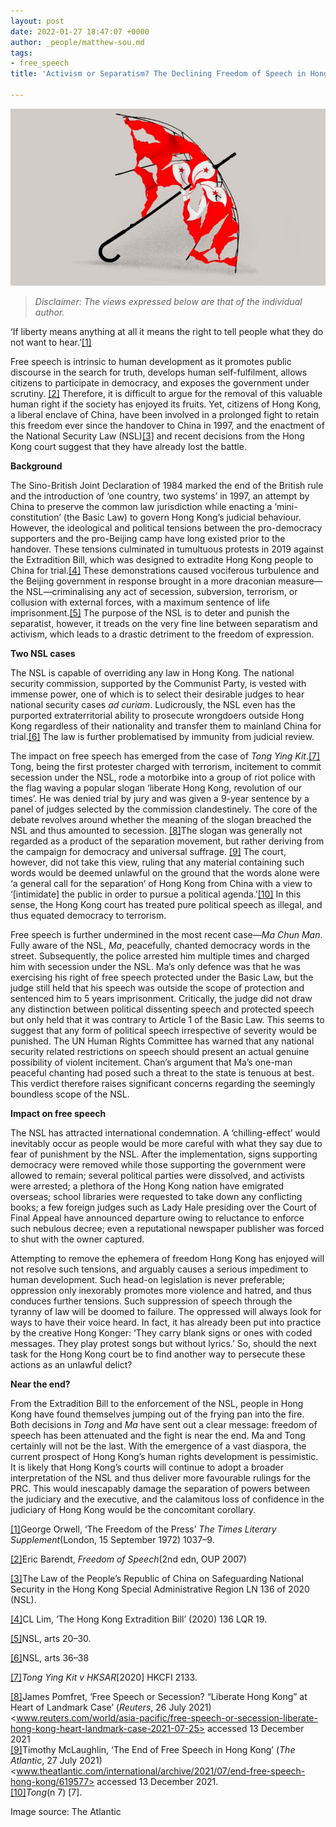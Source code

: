 ```yaml
---
layout: post
date: 2022-01-27 18:47:07 +0000
author: _people/matthew-sou.md
tags:
- free_speech
title: 'Activism or Separatism? The Declining Freedom of Speech in Hong Kong '

---
```

![](/uploads/untitled-design-8.png)

> _Disclaimer: The views expressed below are that of the individual author._

‘If liberty means anything at all it means the right to tell people what they do not want to hear.’[\[1\]](applewebdata://F8FFBCF5-A636-44BB-B318-DE48BCEA17D7#_ftn1)

Free speech is intrinsic to human development as it promotes public discourse in the search for truth, develops human self-fulfilment, allows citizens to participate in democracy, and exposes the government under scrutiny. [\[2\]](applewebdata://1EC0A358-F262-45EA-9C1E-08C015B405AD#_ftn1) Therefore, it is difficult to argue for the removal of this valuable human right if the society has enjoyed its fruits. Yet, citizens of Hong Kong, a liberal enclave of China, have been involved in a prolonged fight to retain this freedom ever since the handover to China in 1997, and the enactment of the National Security Law (NSL)[\[3\]](applewebdata://E9BFF8A5-A1B6-456A-84E1-8799A5EE9345#_ftn1) and recent decisions from the Hong Kong court suggest that they have already lost the battle.

**Background**

The Sino-British Joint Declaration of 1984 marked the end of the British rule and the introduction of ‘one country, two systems’ in 1997, an attempt by China to preserve the common law jurisdiction while enacting a ‘mini-constitution’ (the Basic Law) to govern Hong Kong’s judicial behaviour. However, the ideological and political tensions between the pro-democracy supporters and the pro-Beijing camp have long existed prior to the handover. These tensions culminated in tumultuous protests in 2019 against the Extradition Bill, which was designed to extradite Hong Kong people to China for trial.[\[4\]](applewebdata://D0CA86BA-2F48-42D7-A6EC-AC381AE50757#_ftn1) These demonstrations caused vociferous turbulence and the Beijing government in response brought in a more draconian measure—the NSL—criminalising any act of secession, subversion, terrorism, or collusion with external forces, with a maximum sentence of life imprisonment.[\[5\]](applewebdata://F3AC20D6-3EC1-4429-BDD6-FE1D9D4FE8A0#_ftn1) The purpose of the NSL is to deter and punish the separatist, however, it treads on the very fine line between separatism and activism, which leads to a drastic detriment to the freedom of expression.

**Two NSL cases**

The NSL is capable of overriding any law in Hong Kong. The national security commission, supported by the Communist Party, is vested with immense power, one of which is to select their desirable judges to hear national security cases _ad curiam_. Ludicrously, the NSL even has the purported extraterritorial ability to prosecute wrongdoers outside Hong Kong regardless of their nationality and transfer them to mainland China for trial.[\[6\]](applewebdata://FEEE3ECB-9A89-49A3-8802-D3758F32B53B#_ftn1) The law is further problematised by immunity from judicial review.

The impact on free speech has emerged from the case of _Tong Ying Kit_.[\[7\]](applewebdata://A663361B-8D72-499B-95E7-1B5B4E146B46#_ftn1) Tong, being the first protester charged with terrorism, incitement to commit secession under the NSL, rode a motorbike into a group of riot police with the flag waving a popular slogan ‘liberate Hong Kong, revolution of our times’. He was denied trial by jury and was given a 9-year sentence by a panel of judges selected by the commission clandestinely. The core of the debate revolves around whether the meaning of the slogan breached the NSL and thus amounted to secession. [\[8\]](applewebdata://515F5C4C-13B1-4FCB-91CF-A2A42DAA111B#_ftn1)The slogan was generally not regarded as a product of the separation movement, but rather deriving from the campaign for democracy and universal suffrage. [\[9\]](applewebdata://8055A1D6-BB15-45F8-86A2-D9D53918291B#_ftn1) The court, however, did not take this view, ruling that any material containing such words would be deemed unlawful on the ground that the words alone were ‘a general call for the separation’ of Hong Kong from China with a view to ‘\[intimidate\] the public in order to pursue a political agenda.’[\[10\]](applewebdata://E09C91AE-3BD9-4AE0-BF4A-1B628FA870BC#_ftn1) In this sense, the Hong Kong court has treated pure political speech as illegal, and thus equated democracy to terrorism.

Free speech is further undermined in the most recent case—_Ma Chun Man_. Fully aware of the NSL, _Ma_, peacefully, chanted democracy words in the street. Subsequently, the police arrested him multiple times and charged him with secession under the NSL. Ma’s only defence was that he was exercising his right of free speech protected under the Basic Law, but the judge still held that his speech was outside the scope of protection and sentenced him to 5 years imprisonment. Critically, the judge did not draw any distinction between political dissenting speech and protected speech but only held that it was contrary to Article 1 of the Basic Law. This seems to suggest that any form of political speech irrespective of severity would be punished. The UN Human Rights Committee has warned that any national security related restrictions on speech should present an actual genuine possibility of violent incitement. Chan’s argument that Ma’s one-man peaceful chanting had posed such a threat to the state is tenuous at best. This verdict therefore raises significant concerns regarding the seemingly boundless scope of the NSL.

**Impact on free speech**

The NSL has attracted international condemnation. A ‘chilling-effect’ would inevitably occur as people would be more careful with what they say due to fear of punishment by the NSL. After the implementation, signs supporting democracy were removed while those supporting the government were allowed to remain; several political parties were dissolved, and activists were arrested; a plethora of the Hong Kong nation have emigrated overseas; school libraries were requested to take down any conflicting books; a few foreign judges such as Lady Hale presiding over the Court of Final Appeal have announced departure owing to reluctance to enforce such nebulous decree; even a reputational newspaper publisher was forced to shut with the owner captured.

Attempting to remove the ephemera of freedom Hong Kong has enjoyed will not resolve such tensions, and arguably causes a serious impediment to human development. Such head-on legislation is never preferable; oppression only inexorably promotes more violence and hatred, and thus conduces further tensions. Such suppression of speech through the tyranny of law will be doomed to failure. The oppressed will always look for ways to have their voice heard. In fact, it has already been put into practice by the creative Hong Konger: ‘They carry blank signs or ones with coded messages. They play protest songs but without lyrics.’ So, should the next task for the Hong Kong court be to find another way to persecute these actions as an unlawful delict?

**Near the end?**

From the Extradition Bill to the enforcement of the NSL, people in Hong Kong have found themselves jumping out of the frying pan into the fire. Both decisions in _Tong_ and _Ma_ have sent out a clear message: freedom of speech has been attenuated and the fight is near the end. Ma and Tong certainly will not be the last. With the emergence of a vast diaspora, the current prospect of Hong Kong’s human rights development is pessimistic. It is likely that Hong Kong’s courts will continue to adopt a broader interpretation of the NSL and thus deliver more favourable rulings for the PRC. This would inescapably damage the separation of powers between the judiciary and the executive, and the calamitous loss of confidence in the judiciary of Hong Kong would be the concomitant corollary.

[\[1\]](applewebdata://F8FFBCF5-A636-44BB-B318-DE48BCEA17D7#_ftnref1)George Orwell, ‘The Freedom of the Press’ _The Times Literary Supplement_(London, 15 September 1972) 1037–9.

[\[2\]](applewebdata://1EC0A358-F262-45EA-9C1E-08C015B405AD#_ftnref1)Eric Barendt, _Freedom of Speech_(2nd edn, OUP 2007) 

[\[3\]](applewebdata://E9BFF8A5-A1B6-456A-84E1-8799A5EE9345#_ftnref1)The Law of the People’s Republic of China on Safeguarding National Security in the Hong Kong Special Administrative Region LN 136 of 2020 (NSL). 

[\[4\]](applewebdata://D0CA86BA-2F48-42D7-A6EC-AC381AE50757#_ftnref1)CL Lim, ‘The Hong Kong Extradition Bill’ (2020) 136 LQR 19.

[\[5\]](applewebdata://F3AC20D6-3EC1-4429-BDD6-FE1D9D4FE8A0#_ftnref1)NSL, arts 20–30. 

[\[6\]](applewebdata://FEEE3ECB-9A89-49A3-8802-D3758F32B53B#_ftnref1)NSL, arts 36–38

[\[7\]](applewebdata://A663361B-8D72-499B-95E7-1B5B4E146B46#_ftnref1)_Tong Ying Kit v HKSAR_\[2020\] HKCFI 2133.

[\[8\]](applewebdata://515F5C4C-13B1-4FCB-91CF-A2A42DAA111B#_ftnref1)James Pomfret, ‘Free Speech or Secession? “Liberate Hong Kong” at Heart of Landmark Case’ (_Reuters_, 26 July 2021) <www.reuters.com/world/asia-pacific/free-speech-or-secession-liberate-hong-kong-heart-landmark-case-2021-07-25> accessed 13 December 2021  
[\[9\]](applewebdata://8055A1D6-BB15-45F8-86A2-D9D53918291B#_ftnref1)Timothy McLaughlin, ‘The End of Free Speech in Hong Kong’ (_The Atlantic_, 27 July 2021) <www.theatlantic.com/international/archive/2021/07/end-free-speech-hong-kong/619577> accessed 13 December 2021.   
[\[10\]](applewebdata://E09C91AE-3BD9-4AE0-BF4A-1B628FA870BC#_ftnref1)_Tong_(n 7) \[7\]. 

Image source: The Atlantic